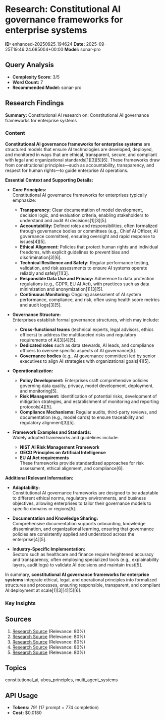 # Research: Constitutional AI governance frameworks for enterprise systems
**ID:** enhanced-20250925_194624
**Date:** 2025-09-25T19:46:24.685004+00:00
**Model:** sonar-pro

## Query Analysis
- **Complexity Score:** 3/5
- **Word Count:** 7
- **Recommended Model:** sonar-pro

## Research Findings
**Summary:** Constitutional AI research on: Constitutional AI governance frameworks for enterprise systems

### Content
**Constitutional AI governance frameworks for enterprise systems** are structured models that ensure AI technologies are developed, deployed, and monitored in ways that are ethical, transparent, secure, and compliant with legal and organizational standards[1][3][5][6]. These frameworks draw from constitutional principles—such as accountability, transparency, and respect for human rights—to guide enterprise AI operations.

**Essential Context and Supporting Details:**

- **Core Principles:**  
  Constitutional AI governance frameworks for enterprises typically emphasize:
  - **Transparency:** Clear documentation of model development, decision logic, and evaluation criteria, enabling stakeholders to understand and audit AI decisions[1][3][5].
  - **Accountability:** Defined roles and responsibilities, often formalized through governance bodies or committees (e.g., Chief AI Officer, AI governance committee), ensuring oversight and rapid response to issues[4][5].
  - **Ethical Alignment:** Policies that protect human rights and individual freedoms, with explicit guidelines to prevent bias and discrimination[3][6].
  - **Technical Resilience and Safety:** Regular performance testing, validation, and risk assessments to ensure AI systems operate reliably and safely[1][3].
  - **Responsible Data Use and Privacy:** Adherence to data protection regulations (e.g., GDPR, EU AI Act), with practices such as data minimization and anonymization[1][3][5].
  - **Continuous Monitoring:** Ongoing assessment of AI system performance, compliance, and risk, often using health score metrics and audit logs[3][5].

- **Governance Structure:**  
  Enterprises establish formal governance structures, which may include:
  - **Cross-functional teams** (technical experts, legal advisors, ethics officers) to address the multifaceted risks and regulatory requirements of AI[3][4][5].
  - **Dedicated roles** such as data stewards, AI leads, and compliance officers to oversee specific aspects of AI governance[5].
  - **Governance bodies** (e.g., AI governance committee) led by senior executives to align AI strategies with organizational goals[4][5].

- **Operationalization:**  
  - **Policy Development:** Enterprises craft comprehensive policies governing data quality, privacy, model development, deployment, and monitoring[5].
  - **Risk Management:** Identification of potential risks, development of mitigation strategies, and establishment of monitoring and reporting protocols[4][5].
  - **Compliance Mechanisms:** Regular audits, third-party reviews, and documentation (e.g., model cards) to ensure traceability and regulatory alignment[3][5].

- **Framework Examples and Standards:**  
  Widely adopted frameworks and guidelines include:
  - **NIST AI Risk Management Framework**
  - **OECD Principles on Artificial Intelligence**
  - **EU AI Act requirements**  
  These frameworks provide standardized approaches for risk assessment, ethical alignment, and compliance[6].

**Additional Relevant Information:**

- **Adaptability:**  
  Constitutional AI governance frameworks are designed to be adaptable to different ethical norms, regulatory environments, and business objectives, allowing enterprises to tailor their governance models to specific domains or regions[5].

- **Documentation and Knowledge Sharing:**  
  Comprehensive documentation supports onboarding, knowledge dissemination, and organizational learning, ensuring that governance policies are consistently applied and understood across the enterprise[4][5].

- **Industry-Specific Implementation:**  
  Sectors such as healthcare and finance require heightened accuracy and transparency, often employing specialized tools (e.g., explainability layers, audit logs) to validate AI decisions and maintain trust[5].

In summary, **constitutional AI governance frameworks for enterprise systems** integrate ethical, legal, and operational principles into formalized structures and processes, ensuring responsible, transparent, and compliant AI deployment at scale[1][3][4][5][6].

### Key Insights

## Sources
1. [Research Source](https://www.mineos.ai/articles/ai-governance-framework) (Relevance: 80%)
2. [Research Source](https://www.datagalaxy.com/en/blog/ai-governance-framework-considerations/) (Relevance: 80%)
3. [Research Source](https://digital.nemko.com/insights/modern-ai-governance-frameworks-for-enterprise) (Relevance: 80%)
4. [Research Source](https://transcend.io/blog/enterprise-ai-governance) (Relevance: 80%)
5. [Research Source](https://www.ai21.com/knowledge/ai-governance-frameworks/) (Relevance: 80%)

## Topics
constitutional_ai, ubos_principles, multi_agent_systems

## API Usage
- **Tokens:** 791 (17 prompt + 774 completion)
- **Cost:** $0.0180